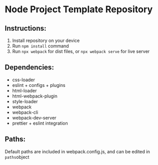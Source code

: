 # Node Project Template Repository

## Instructions:

1. Install repository on your device
2. Run `npm install` command
3. Run `npx webpack` for dist files, or `npx webpack serve` for live server

## Dependencies:

- css-loader
- eslint + configs + plugins
- html-loader
- html-webpack-plugin
- style-loader
- webpack
- webpack-cli
- webpack-dev-server
- prettier + eslint integration

## Paths:

Default paths are included in webpack.config.js, and can be edited in `paths`object
